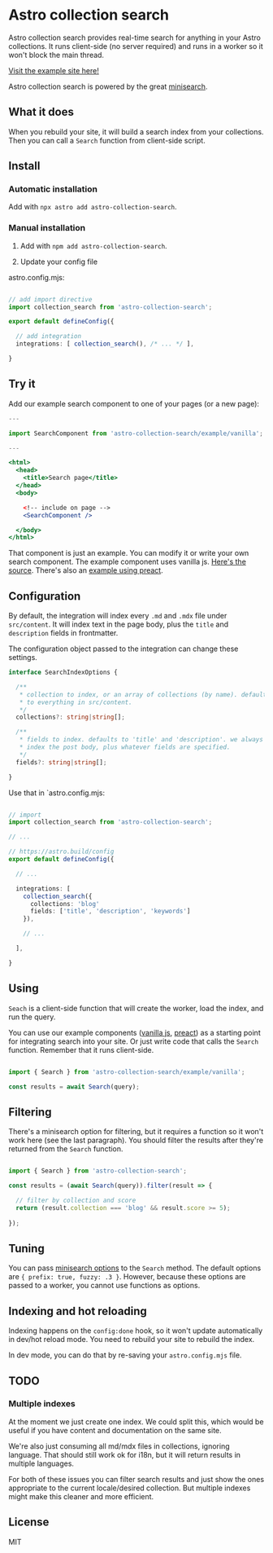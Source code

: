 
# Astro collection search

Astro collection search provides real-time search for anything in your Astro 
collections. It runs client-side (no server required) and runs in a worker
so it won't block the main thread.

[Visit the example site here!][6]

Astro collection search is powered by the great [minisearch][1]. 

## What it does

When you rebuild your site, it will build a search index from your collections. 
Then you can call a `Search` function from client-side script.

## Install

### Automatic installation

Add with `npx astro add astro-collection-search`.

### Manual installation

1. Add with `npm add astro-collection-search`.

2. Update your config file

astro.config.mjs:
```ts

// add import directive
import collection_search from 'astro-collection-search';

export default defineConfig({

  // add integration
  integrations: [ collection_search(), /* ... */ ],

}
```
## Try it

Add our example search component to one of your pages (or a new page):

```jsx
---

import SearchComponent from 'astro-collection-search/example/vanilla';

---

<html>
  <head>
    <title>Search page</title>
  </head>
  <body>

    <!-- include on page -->
    <SearchComponent />

  </body>
</html>

```  

That component is just an example. You can modify it or write your own
search component. The example component uses vanilla js. [Here's the source][3].
There's also an [example using preact][4].

## Configuration

By default, the integration will index every `.md` and `.mdx` file under
`src/content`. It will index text in the page body, plus the `title` and 
`description` fields in frontmatter.

The configuration object passed to the integration can change these settings.

```ts
interface SearchIndexOptions {

  /** 
   * collection to index, or an array of collections (by name). defaults
   * to everything in src/content.
   */
  collections?: string|string[];

  /**
   * fields to index. defaults to 'title' and 'description'. we always
   * index the post body, plus whatever fields are specified.
   */
  fields?: string|string[];

}
```

Use that in `astro.config.mjs:

```ts

// import 
import collection_search from 'astro-collection-search';

// ...

// https://astro.build/config
export default defineConfig({

  // ...

  integrations: [
    collection_search({
      collections: 'blog'
      fields: ['title', 'description', 'keywords']
    }),

    // ...

  ],

}

```

## Using

`Seach` is a client-side function that will create the worker, load the 
index, and run the query. 

You can use our example components ([vanilla js][3], [preact][4]) as a 
starting point for integrating search into your site. Or just write code
that calls the `Search` function. Remember that it runs client-side. 

```ts

import { Search } from 'astro-collection-search/example/vanilla';

const results = await Search(query);

```

## Filtering

There's a minisearch option for filtering, but it requires a function so it 
won't work here (see the last paragraph). You should filter the results after
they're returned from the `Search` function.

```ts

import { Search } from 'astro-collection-search';

const results = (await Search(query)).filter(result => {

  // filter by collection and score
  return (result.collection === 'blog' && result.score >= 5);
  
});

```

## Tuning

You can pass [minisearch options][5] to the `Search` method. The default options 
are `{ prefix: true, fuzzy: .3 }`. However, because these options are passed to
a worker, you cannot use functions as options.

## Indexing and hot reloading

Indexing happens on the `config:done` hook, so it won't update automatically 
in dev/hot reload mode. You need to rebuild your site to rebuild the index. 

In dev mode, you can do that by re-saving your `astro.config.mjs` file.

## TODO

### Multiple indexes

At the moment we just create one index. We could split this, which would
be useful if you have content and documentation on the same site. 

We're also just consuming all md/mdx files in collections, ignoring language.
That should still work ok for i18n, but it will return results in multiple 
languages.

For both of these issues you can filter search results and just show the 
ones appropriate to the current locale/desired collection. But multiple indexes
might make this cleaner and more efficient.


## License

MIT

[1]: https://github.com/lucaong/minisearch
[2]: example/search-overlay.astro
[3]: example/vanilla/search-component.astro
[4]: example/preact/search-component.tsx
[5]: https://github.com/lucaong/minisearch?tab=readme-ov-file#search-options
[6]: https://trebco.github.io/astro-collection-search/
